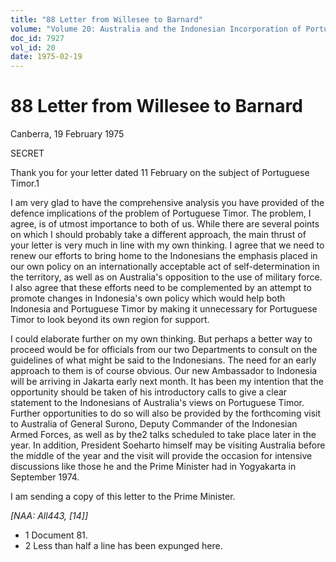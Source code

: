 ```yaml
---
title: "88 Letter from Willesee to Barnard"
volume: "Volume 20: Australia and the Indonesian Incorporation of Portuguese Timor, 1974-1976"
doc_id: 7927
vol_id: 20
date: 1975-02-19
---
```


# 88 Letter from Willesee to Barnard

Canberra, 19 February 1975

SECRET

Thank you for your letter dated 11 February on the subject of Portuguese Timor.1

I am very glad to have the comprehensive analysis you have provided of the defence implications of the problem of Portuguese Timor. The problem, I agree, is of utmost importance to both of us. While there are several points on which I should probably take a different approach, the main thrust of your letter is very much in line with my own thinking. I agree that we need to renew our efforts to bring home to the Indonesians the emphasis placed in our own policy on an internationally acceptable act of self-determination in the territory, as well as on Australia's opposition to the use of military force. I also agree that these efforts need to be complemented by an attempt to promote changes in Indonesia's own policy which would help both Indonesia and Portuguese Timor by making it unnecessary for Portuguese Timor to look beyond its own region for support.

I could elaborate further on my own thinking. But perhaps a better way to proceed would be for officials from our two Departments to consult on the guidelines of what might be said to the Indonesians. The need for an early approach to them is of course obvious. Our new Ambassador to Indonesia will be arriving in Jakarta early next month. It has been my intention that the opportunity should be taken of his introductory calls to give a clear statement to the Indonesians of Australia's views on Portuguese Timor. Further opportunities to do so will also be provided by the forthcoming visit to Australia of General Surono, Deputy Commander of the Indonesian Armed Forces, as well as by the2 talks scheduled to take place later in the year. In addition, President Soeharto himself may be visiting Australia before the middle of the year and the visit will provide the occasion for intensive discussions like those he and the Prime Minister had in Yogyakarta in September 1974.

I am sending a copy of this letter to the Prime Minister.

_[NAA: All443, [14]]_

  * 1 Document 81.
  * 2 Less than half a line has been expunged here.


